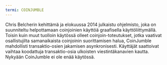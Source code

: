```yaml
---
termi: COINJUMBLE
---
```


Chris Belcherin kehittämä ja elokuussa 2014 julkaistu ohjelmisto, joka on suunniteltu helpottamaan coinjoinien käyttöä graafisella käyttöliittymällä. Toisin kuin muut tuolloin käytössä olleet coinjoin-toteutukset, jotka vaativat osallistujilta samanaikaista coinjoinin suorittamisen halua, CoinJumble mahdollisti transaktio-osien jakamisen asynkronisesti. Käyttäjät saattoivat vaihtaa koodattuja transaktio-osia ulkoisten viestintäkanavien kautta. Nykyään CoinJumble ei ole enää käytössä.